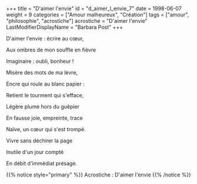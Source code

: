 +++
title = "D'aimer l'envie"
id = "d_aimer_l_envie_7"
date = 1998-06-07
weight = 9
categories = ["Amour malheureux", "Création"]
tags = ["amour", "philosophie", "acrostiche"]
acrostiche = "D'aimer l'envie"
LastModifierDisplayName = "Barbara Post"
+++

D'aimer l'envie : écrire au cœur,

Aux ombres de mon souffle en fièvre

Imaginaire : oubli, bonheur !

Misère des mots de ma lèvre,

Encre qui roule au blanc papier :

Retient le tourment qui s'efface,

Légère plume hors du guêpier

En fausse joie, empreinte, trace

Naïve, un cœur qui s'est trompé.

Vivre sans déchirer la page

Inutile d'un jour compté

En débit d'immédiat présage.

{{% notice style="primary" %}}
Acrostiche : D'aimer l'envie
{{% /notice %}}
